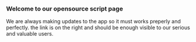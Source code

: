 ### Welcome to our opensource script page
We are always making updates to the app so it must works preperly and perfectly. the link is on the right and should be enough visible to our serious and valuable users.
